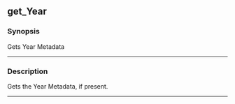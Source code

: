 get_Year
--------

### Synopsis
Gets Year Metadata

---

### Description

Gets the Year Metadata, if present.

---
